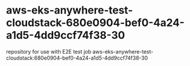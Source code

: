 # aws-eks-anywhere-test-cloudstack-680e0904-bef0-4a24-a1d5-4dd9ccf74f38-30
repository for use with E2E test job aws-eks-anywhere-test-cloudstack:680e0904-bef0-4a24-a1d5-4dd9ccf74f38-30

